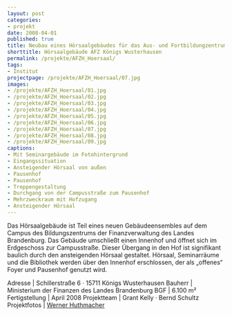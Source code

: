 ```yaml
---
layout: post
categories:
- projekt
date: 2008-04-01
published: true
title: Neubau eines Hörsaalgebäudes für das Aus- und Fortbildungzentrums des Landes Brandenburg
shorttitle: Hörsaalgebäude AFZ Königs Wusterhausen
permalink: /projekte/AFZH_Hoersaal/
tags: 
- Institut
projectpage: /projekte/AFZH_Hoersaal/07.jpg
images:
- /projekte/AFZH_Hoersaal/01.jpg
- /projekte/AFZH_Hoersaal/02.jpg
- /projekte/AFZH_Hoersaal/03.jpg
- /projekte/AFZH_Hoersaal/04.jpg
- /projekte/AFZH_Hoersaal/05.jpg
- /projekte/AFZH_Hoersaal/06.jpg
- /projekte/AFZH_Hoersaal/07.jpg
- /projekte/AFZH_Hoersaal/08.jpg
- /projekte/AFZH_Hoersaal/09.jpg
captions:
- Mit Seminargebäude im Fotohintergrund
- Eingangssituation
- Ansteigender Hörsaal von außen
- Pausenhof
- Pausenhof
- Treppengestaltung
- Durchgang von der Campusstraße zum Pausenhof
- Mehrzweckraum mit Hofzugang
- Ansteigender Hörsaal
---
```

Das Hörsaalgebäude ist Teil eines neuen Gebäudeensembles auf dem Campus des Bildungszentrums der Finanzverwaltung des Landes Brandenburg. Das Gebäude umschließt einen Innenhof und öffnet sich im Erdgeschoss zur Campusstraße. Dieser Übergang in den Hof ist signifikant baulich durch den ansteigenden Hörsaal gestaltet. Hörsaal, Seminarräume und die Bibliothek werden über den Innenhof erschlossen, der als „offenes“ Foyer und
Pausenhof genutzt wird.

Adresse				|	Schillerstraße 6 · 15711 Königs Wusterhausen 
Bauherr				|	Ministerium der Finanzen des Landes Brandenburg 
BGF					|	6.100 m² 
Fertigstellung		|	April 2008 
Projektteam			|	Grant Kelly · Bernd Schultz 
Projektfotos		|	[Werner Huthmacher](http://www.werner-huthmacher.de/)